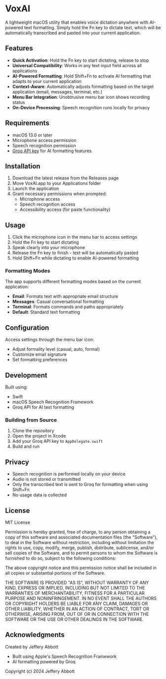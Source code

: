 # VoxAI

A lightweight macOS utility that enables voice dictation anywhere with AI-powered text formatting. Simply hold the Fn key to dictate text, which will be automatically transcribed and pasted into your current application.

## Features

- **Quick Activation**: Hold the Fn key to start dictating, release to stop
- **Universal Compatibility**: Works in any text input field across all applications
- **AI-Powered Formatting**: Hold Shift+Fn to activate AI formatting that adapts to your current application
- **Context-Aware**: Automatically adjusts formatting based on the target application (email, messages, terminal, etc.)
- **Menu Bar Integration**: Unobtrusive menu bar icon shows recording status
- **On-Device Processing**: Speech recognition runs locally for privacy

## Requirements

- macOS 13.0 or later
- Microphone access permission
- Speech recognition permission
- [Groq API key](https://groq.com) for AI formatting features

## Installation

1. Download the latest release from the Releases page
2. Move VoxAI.app to your Applications folder
3. Launch the application
4. Grant necessary permissions when prompted:
   - Microphone access
   - Speech recognition access
   - Accessibility access (for paste functionality)

## Usage

1. Click the microphone icon in the menu bar to access settings
2. Hold the Fn key to start dictating
3. Speak clearly into your microphone
4. Release the Fn key to finish - text will be automatically pasted
5. Hold Shift+Fn while dictating to enable AI-powered formatting

### Formatting Modes

The app supports different formatting modes based on the current application:
- **Email**: Formats text with appropriate email structure
- **Messages**: Casual conversational formatting
- **Terminal**: Formats commands and paths appropriately
- **Default**: Standard text formatting

## Configuration

Access settings through the menu bar icon:
- Adjust formality level (casual, auto, formal)
- Customize email signature
- Set formatting preferences

## Development

Built using:
- Swift
- macOS Speech Recognition Framework
- Groq API for AI text formatting

### Building from Source

1. Clone the repository
2. Open the project in Xcode
3. Add your Groq API key to `AppDelegate.swift`
4. Build and run

## Privacy

- Speech recognition is performed locally on your device
- Audio is not stored or transmitted
- Only the transcribed text is sent to Groq for formatting when using Shift+Fn
- No usage data is collected

## License

MIT License

Permission is hereby granted, free of charge, to any person obtaining a copy
of this software and associated documentation files (the "Software"), to deal
in the Software without restriction, including without limitation the rights
to use, copy, modify, merge, publish, distribute, sublicense, and/or sell
copies of the Software, and to permit persons to whom the Software is
furnished to do so, subject to the following conditions:

The above copyright notice and this permission notice shall be included in all
copies or substantial portions of the Software.

THE SOFTWARE IS PROVIDED "AS IS", WITHOUT WARRANTY OF ANY KIND, EXPRESS OR
IMPLIED, INCLUDING BUT NOT LIMITED TO THE WARRANTIES OF MERCHANTABILITY,
FITNESS FOR A PARTICULAR PURPOSE AND NONINFRINGEMENT. IN NO EVENT SHALL THE
AUTHORS OR COPYRIGHT HOLDERS BE LIABLE FOR ANY CLAIM, DAMAGES OR OTHER
LIABILITY, WHETHER IN AN ACTION OF CONTRACT, TORT OR OTHERWISE, ARISING FROM,
OUT OF OR IN CONNECTION WITH THE SOFTWARE OR THE USE OR OTHER DEALINGS IN THE
SOFTWARE.

## Acknowledgments

Created by Jeffery Abbott

- Built using Apple's Speech Recognition Framework
- AI formatting powered by Groq

Copyright (c) 2024 Jeffery Abbott
